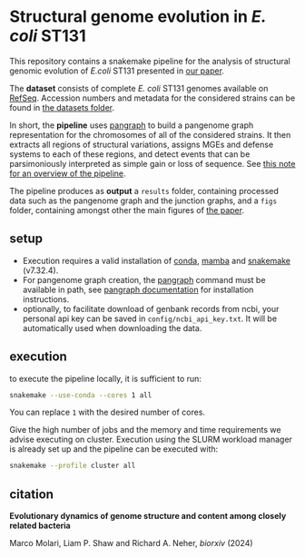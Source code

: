 # Structural genome evolution in _E. coli_ ST131

This repository contains a snakemake pipeline for the analysis of structural genomic evolution of _E.coli_ ST131 presented in [our paper](#citation).

The **dataset** consists of complete _E. coli_ ST131 genomes available on [RefSeq](https://www.ncbi.nlm.nih.gov/datasets/genome/). Accession numbers and metadata for the considered strains can be found in [the datasets folder](config/datasets/ST131_ABC).

In short, the **pipeline** uses [pangraph](https://github.com/neherlab/pangraph) to build a pangenome graph representation for the chromosomes of all of the considered strains. It then extracts all regions of structural variations, assigns MGEs and defense systems to each of these regions, and detect events that can be parsimoniously interpreted as simple gain or loss of sequence. See [this note for an overview of the pipeline](notes/workflow.md).

The pipeline produces as **output** a `results` folder, containing processed data such as the pangenome graph and the junction graphs, and a `figs` folder, containing amongst other the main figures of [the paper](#citation).

## setup

- Execution requires a valid installation of [conda](https://conda.io/projects/conda), [mamba](https://mamba.readthedocs.io) and [snakemake](https://snakemake.readthedocs.io) (v7.32.4).
- For pangenome graph creation, the [pangraph](https://github.com/neherlab/pangraph) command must be available in path, see [pangraph documentation](https://neherlab.github.io/pangraph/#Installation) for installation instructions.
- optionally, to facilitate download of genbank records from ncbi, your personal api key can be saved in `config/ncbi_api_key.txt`. It will be automatically used when downloading the data.

## execution

to execute the pipeline locally, it is sufficient to run:
```sh
snakemake --use-conda --cores 1 all
```
You can replace `1` with the desired number of cores.

Give the high number of jobs and the memory and time requirements we advise executing on cluster. Execution using the SLURM workload manager is already set up and the pipeline can be executed with:
```sh
snakemake --profile cluster all
```

## citation

**Evolutionary dynamics of genome structure and content among closely related bacteria**

Marco Molari, Liam P. Shaw and Richard A. Neher, _biorxiv_ (2024)
